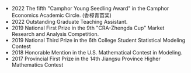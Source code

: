 - 2022  The fifth "Camphor Young Seedling Award" in the Camphor Economics Academic Circle. (香樟青苗奖)
- 2022  Outstanding Graduate Teaching Assistant.
- 2019  National First Prize in the 9th "CRA-Zhengda Cup" Market Research and Analysis Competition.
- 2019  National Third Prize in the 6th College Student Statistical Modeling Contest 
- 2018  Honorable Mention in the U.S. Mathematical Contest in Modeling.
- 2017  Provincial First Prize in the 14th Jiangsu Province Higher Mathematics Contest 